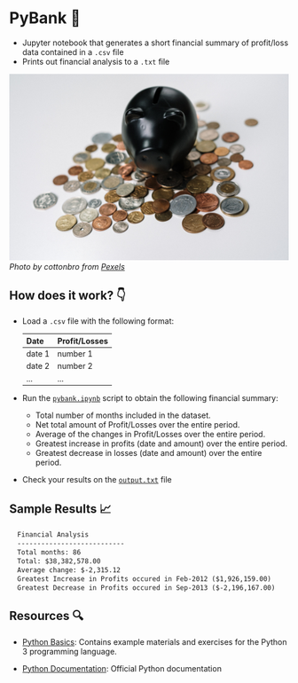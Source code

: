 # PyBank 📒

- Jupyter notebook that generates a short financial summary of profit/loss data contained in a `.csv` file
- Prints out financial analysis to a `.txt` file

![Revenue](images/piggybank.jpg)
*Photo by cottonbro from [Pexels](https://www.pexels.com/)*

## How does it work? 👇

- Load a `.csv` file with the following format:

  |Date|Profit/Losses|
  |--- |--- |
  | date 1 | number 1|
  | date 2 | number 2|
  | ... | ...|

- Run the [`pybank.ipynb`](pybank.ipynb) script to obtain the following financial summary:

  - Total number of months included in the dataset.
  - Net total amount of Profit/Losses over the entire period.
  - Average of the changes in Profit/Losses over the entire period.
  - Greatest increase in profits (date and amount) over the entire period.
  - Greatest decrease in losses (date and amount) over the entire period.

- Check your results on the [`output.txt`](output.txt) file

## Sample Results 📈

```text
  Financial Analysis
  ---------------------------
  Total months: 86
  Total: $38,382,578.00
  Average change: $-2,315.12 
  Greatest Increase in Profits occured in Feb-2012 ($1,926,159.00)
  Greatest Decrease in Profits occured in Sep-2013 ($-2,196,167.00)
```

## Resources 🔍

* [Python Basics](https://pythonbasics.org/): Contains example materials and exercises for the Python 3 programming language.

* [Python Documentation](https://docs.python.org/3/): Official Python documentation
